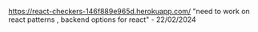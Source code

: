 https://react-checkers-146f889e965d.herokuapp.com/ 
"need to work on react patterns , backend options for react" - 22/02/2024
